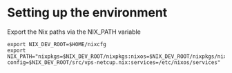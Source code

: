 Setting up the environment
==========================

Export the Nix paths via the NIX\_PATH variable

    export NIX_DEV_ROOT=$HOME/nixcfg
    export NIX_PATH="nixpkgs=$NIX_DEV_ROOT/nixpkgs:nixos=$NIX_DEV_ROOT/nixpkgs/nixos:nixos-config=$NIX_DEV_ROOT/src/vps-netcup.nix:services=/etc/nixos/services"

